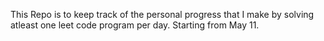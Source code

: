 This Repo is to keep track of the personal progress that I make by solving atleast one leet code program per day. Starting from May 11.
